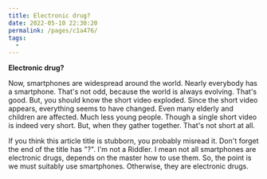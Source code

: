 ```yaml
---
title: Electronic drug?
date: 2022-05-10 22:30:20
permalink: /pages/c1a476/
tags:
  - 
---
```

**Electronic drug?**

Now, smartphones are widespread around the world. Nearly everybody has a smartphone. That's not odd, because the world is always evolving. That's good. But, you should know the short video exploded. Since the short video appears, everything seems to have changed. Even many elderly and children are affected. Much less young people. Though a single short video is indeed very short. But, when they gather together. That's not short at all.

If you think this article title is stubborn, you probably misread it. Don't forget the end of the title has "?". I'm not a Riddler. I mean not all smartphones are electronic drugs, depends on the master how to use them. So, the point is we must suitably use smartphones. Otherwise, they are electronic drugs.